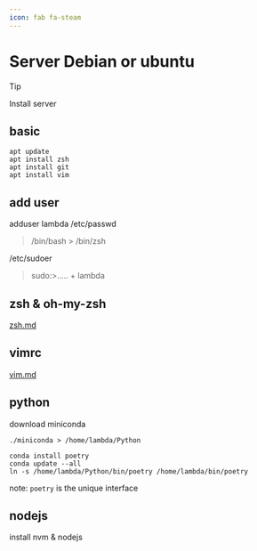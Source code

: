 ```yaml
---
icon: fab fa-steam
---
```


# Server Debian or ubuntu

> [!TIP]
> Install server

## basic

```
apt update
apt install zsh
apt install git
apt install vim
```

## add user

adduser lambda
/etc/passwd
> /bin/bash > /bin/zsh

/etc/sudoer
> sudo:>..... + lambda

## zsh & oh-my-zsh

[zsh.md](/lambda/zsh.md)

## vimrc

[vim.md](/lambda/vi.md)

## python

download miniconda

```shell
./miniconda > /home/lambda/Python

conda install poetry
conda update --all
ln -s /home/lambda/Python/bin/poetry /home/lambda/bin/poetry
```

note: `poetry` is the unique interface

## nodejs

install nvm & nodejs

